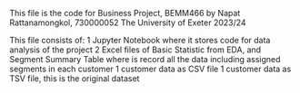 This file is the code for Business Project, BEMM466
by Napat Rattanamongkol, 730000052
The University of Exeter
2023/24

This file consists of: 
1 Jupyter Notebook where it stores code for data analysis of the project
2 Excel files of Basic Statistic from EDA, and Segment Summary Table where is record all the data including assigned segments in each customer
1 customer data as CSV file
1 customer data as TSV file, this is the original dataset
                      
